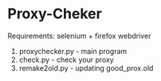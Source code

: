 # Proxy-Cheker
Requirements: selenium + firefox webdriver
1. proxychecker.py - main program
2. check.py - check your proxy
3. remake2old.py - updating good_prox.old

